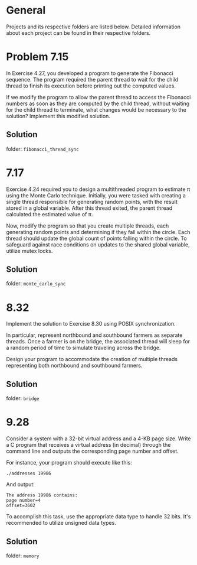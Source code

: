 # General

Projects and its respective folders are listed below. Detailed information about each project can be found in their respective folders.

# Problem 7.15
In Exercise 4.27, you developed a program to generate the Fibonacci sequence. The program required the parent thread to wait for the child thread to finish its execution before printing out the computed values.

If we modify the program to allow the parent thread to access the Fibonacci numbers as soon as they are computed by the child thread, without waiting for the child thread to terminate, what changes would be necessary to the solution? Implement this modified solution.
## Solution
folder: `fibonacci_thread_sync`

# 7.17
Exercise 4.24 required you to design a multithreaded program to estimate π using the Monte Carlo technique. Initially, you were tasked with creating a single thread responsible for generating random points, with the result stored in a global variable. After this thread exited, the parent thread calculated the estimated value of π.

Now, modify the program so that you create multiple threads, each generating random points and determining if they fall within the circle. Each thread should update the global count of points falling within the circle. To safeguard against race conditions on updates to the shared global variable, utilize mutex locks.

## Solution
folder: `monte_carlo_sync`

# 8.32
Implement the solution to Exercise 8.30 using POSIX synchronization.

In particular, represent northbound and southbound farmers as separate threads. Once a farmer is on the bridge, the associated thread will sleep for a random period of time to simulate traveling across the bridge.

Design your program to accommodate the creation of multiple threads representing both northbound and southbound farmers.

## Solution
folder: `bridge`

# 9.28
Consider a system with a 32-bit virtual address and a 4-KB page size. Write a C program that receives a virtual address (in decimal) through the command line and outputs the corresponding page number and offset.

For instance, your program should execute like this:
```
./addresses 19986
```
And output:
```
The address 19986 contains:
page number=4
offset=3602
```
To accomplish this task, use the appropriate data type to handle 32 bits. It's recommended to utilize unsigned data types.

## Solution
folder: `memory`